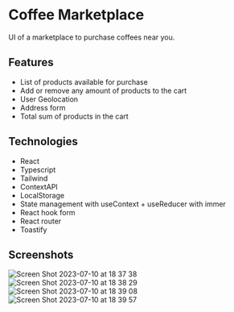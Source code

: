 # Coffee Marketplace

UI of a marketplace to purchase coffees near you.

## Features
- List of products available for purchase
- Add or remove any amount of products to the cart
- User Geolocation
- Address form
- Total sum of products in the cart

## Technologies
- React
- Typescript
- Tailwind
- ContextAPI
- LocalStorage
- State management with useContext + useReducer with immer
- React hook form
- React router
- Toastify

## Screenshots
![Screen Shot 2023-07-10 at 18 37 38](https://github.com/brunovgois/coffee-marketplace/assets/17735245/175fd3f0-8e05-4e4f-9ff0-1af1fbdb0a57)
![Screen Shot 2023-07-10 at 18 38 29](https://github.com/brunovgois/coffee-marketplace/assets/17735245/ff5a4f64-7463-4f3a-b913-1d4a4bed9f26)
![Screen Shot 2023-07-10 at 18 39 08](https://github.com/brunovgois/coffee-marketplace/assets/17735245/86e7a543-1bb1-4f5d-a055-6add8693999d)
![Screen Shot 2023-07-10 at 18 39 57](https://github.com/brunovgois/coffee-marketplace/assets/17735245/af24a05f-8688-4e02-a5a9-a7b54b62ac51)
